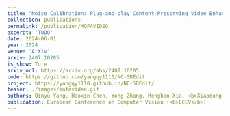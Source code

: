 ```yaml
---
title: "Noise Calibration: Plug-and-play Content-Preserving Video Enhancement using Pre-trained Video Diffusion Models."
collection: publications
permalink: /publication/MOFAVIDEO
excerpt: 'TODO'
date: 2024-06-01
year: 2024
venue: 'ArXiv'
arxiv: 2407.10285
is_show: Ture
arxiv_url: https://arxiv.org/abs/2407.10285
code: https://github.com/yangqy1110/NC-SDEdit
project: https://yangqy1110.github.io/NC-SDEdit/
teaser: ./images/mofavideo.gif
authors: Qinyu Yang, Haoxin Chen, Yong Zhang, Menghan Xia, <b>Xiaodong Cun</b>, Zhixun Su, Ying Shan. 
publication: European Conference on Computer Vision (<b>ECCV</b>)
---
```

